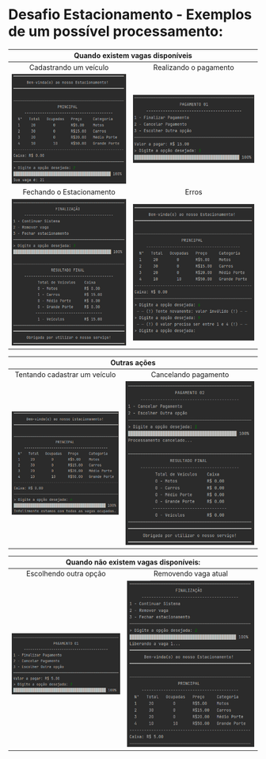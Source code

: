 # Desafio Estacionamento - Exemplos de um possível processamento:


<table align="center">
  <thead>
    <tr>
      <th colspan="2">Quando existem vagas disponíveis</th>
    </tr>
  </thead>
  <tbody>
    <tr align="center">
      <td>Cadastrando um veículo</td>
      <td>Realizando o pagamento</td>
    </tr>
    <tr align="center">
      <td><img src="img/teste1.1.png" width="350px"></td>
      <td><img src="img/teste1.2.png"></td>
    </tr>
    <tr align="center">
      <td>Fechando o Estacionamento</td>
      <td>Erros</td>
    </tr>
    <tr align="center">
      <td><img src="img/teste1.3.png" width="350px"></td>
      <td><img src="img/teste1.4.png" width="350px"></td>
    </tr align="center">
  </tbody>
</table>

<table align="center">
  <thead>
    <tr>
      <th colspan="2">Outras ações</th>
    </tr>
  </thead>
  <tbody>
    <tr align="center">
      <td>Tentando cadastrar um veículo</td>
      <td>Cancelando pagamento</td>
    </tr>
    <tr align="center">
      <td><img src="img/teste2.1.png" width="350px"></td>
      <td><img src="img/teste2.2.png" witdh="200px"></td>
    </tr>
  </tbody>
</table>

<table align="center">
  <thead>
    <tr>
      <th colspan="2">Quando não existem vagas disponíveis:</th>
    </tr>
  </thead>
  <tbody>
    <tr align="center">
      <td>Escolhendo outra opção</td>
      <td>Removendo vaga atual</td>
    </tr>
    <tr align="center">
      <td><img src="img/teste3.1.png" width="350px"></td>
      <td><img src="img/teste3.2.png" witdh="100px"></td>
    </tr>
  </tbody>
</table>
